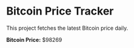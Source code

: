 # Bitcoin Price Tracker

This project fetches the latest Bitcoin price daily.

**Bitcoin Price:** $98269
